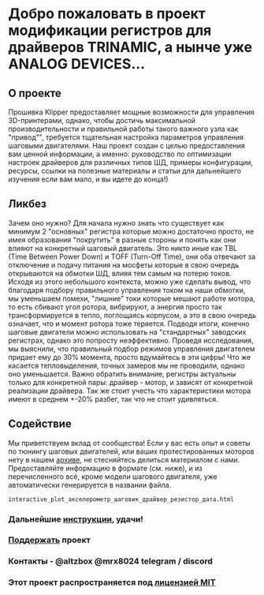 
# Добро пожаловать в проект модификации регистров для драйверов TRINAMIC, а нынче уже ANALOG DEVICES... 

## О проекте
Прошивка Klipper предоставляет мощные возможности для управления 3D-принтерами, однако, чтобы достичь максимальной производительности и правильной работы такого важного узла как "привод"", требуется тщательная настройка параметров управления шаговыми двигателями.
Наш проект создан с целью предоставления вам ценной информации, а именно: руководство по оптимизации настроек драйверов для различных типов ШД, примеры конфигурации, ресурсы, ссылки на полезные материалы и статьи для дальнейшего изучения если вам мало, и вы идете до конца!)

## Ликбез
Зачем оно нужно?
Для начала нужно знать что существует как минимум 2 "основных" регистра которые можно достаточно просто, не имея образования "покрутить" в разные стороны и понять как они влияют на конкретный шаговый двигатель. 
Это никто иные как TBL (Time Between Power Down) и TOFF (Turn-Off Time), они оба отвечают за отключение и подачу питания на мосфеты которые в свою очередь открываются на обмотки ШД, влияя тем самым на потерю токов. Исходя из этого небольшого контекста, можно
уже сделать вывод, что благодаря подбору правильного управления током на наши обмотки, мы уменьшаем помехи, "лишние" токи которые мешают работе мотора, то есть сбивают угол ротора, вибрируют, а энергия просто так трансформируется в тепло, поглощаясь корпусом, а это в свою очередь означает, что и момент ротора тоже теряется.
Подводя итоги, конечно шаговые двигатели можно использовать на "стандартных" заводских регистрах, однако это попросту неэффективно. Проведя исследования, мы выяснили, что правильный подбор режимов управления двигателем придает ему до 30% момента, просто вдумайтесь в эти цифры! Что же касается тепловыделения, точных замеров мы не проводили, однако оно уменьшается. 
Важно обратить внимание, регистры актуальны только для конкретной пары: драйвер - мотор, и зависят от конкретной реализации драйвера. Так же стоит учесть что характеристики мотора имеют в среднем +-20% разбег, так что не стоит удивляться.

## Содействие
Мы приветствуем вклад от сообщества! Если у вас есть опыт и советы по тюнингу шаговых двигателей, или ваших протестированных моторов нету в нашем [архиве](/wiki/archive), не стесняйтесь делиться материалом с нами. Предоставляйте информацию в формате (см. ниже), и из перечисленного всё, кроме модели шагового двигателя, уже автоматически генерируется в названии файла.
```
interactive_plot_акселерометр_шаговик_драйвер_резистор_дата.html
```

### Дальнейшие [инструкции](/wiki/wiki.md), удачи!

### [Поддержать](https://ko-fi.com/altzbox) проект

### Контакты -  @altzbox @mrx8024 telegram / discord

### Этот проект распространяется под [лицензией MIT](/wiki/license.txt)

